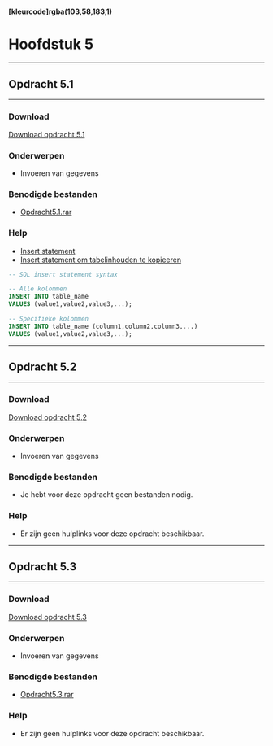 #### [kleurcode]rgba(103,58,183,1)

# Hoofdstuk 5

---
## Opdracht 5.1
---

### Download
<a href="https://elo.kw1c.nl/CMS/Studie/811%20ICT-Academie/811%20VakkenInhoud/%5BB.26%20SQL%5D%20SQL%20%20Databases/25187%20%C2%A0%20Applicatie-%20en%20mediaontwikkelaar/Periode%2003/Productie/02.%20Opdrachten/Hoofdstuk05/Opdracht%205.1.pdf" target="_blank">Download opdracht 5.1</a>

### Onderwerpen
*   Invoeren van gegevens

### Benodigde bestanden
*   <a href="https://elo.kw1c.nl/CMS/Studie/811%20ICT-Academie/811%20VakkenInhoud/%5BB.26%20SQL%5D%20SQL%20%20Databases/25187%20%C2%A0%20Applicatie-%20en%20mediaontwikkelaar/Periode%2003/Productie/02.%20Opdrachten/Hoofdstuk05/Resources/opdracht5.1.rar" target="_blank">Opdracht5.1.rar </a> 

### Help
*   <a href="https://www.w3schools.com/sql/sql_insert.asp" target="_blank">Insert statement </a> 
*   <a href="https://www.w3schools.com/sql/sql_insert_into_select.asp" target="_blank">Insert statement om tabelinhouden te kopieeren </a>

```sql
-- SQL insert statement syntax

-- Alle kolommen
INSERT INTO table_name
VALUES (value1,value2,value3,...);

-- Specifieke kolommen
INSERT INTO table_name (column1,column2,column3,...)
VALUES (value1,value2,value3,...);

```

---
## Opdracht 5.2
---

### Download
<a href="https://elo.kw1c.nl/CMS/Studie/811%20ICT-Academie/811%20VakkenInhoud/%5BB.26%20SQL%5D%20SQL%20%20Databases/25187%20%C2%A0%20Applicatie-%20en%20mediaontwikkelaar/Periode%2003/Productie/02.%20Opdrachten/Hoofdstuk04/Opdracht%205.2.pdf" target="_blank">Download opdracht 5.2</a>

### Onderwerpen
*   Invoeren van gegevens

### Benodigde bestanden
*   Je hebt voor deze opdracht geen bestanden nodig.

### Help
*   Er zijn geen hulplinks voor deze opdracht beschikbaar.

---
## Opdracht 5.3
---

### Download
<a href="https://elo.kw1c.nl/CMS/Studie/811%20ICT-Academie/811%20VakkenInhoud/%5BB.26%20SQL%5D%20SQL%20%20Databases/25187%20%C2%A0%20Applicatie-%20en%20mediaontwikkelaar/Periode%2003/Productie/02.%20Opdrachten/Hoofdstuk05/Opdracht%205.3.pdf" target="_blank">Download opdracht 5.3</a>

### Onderwerpen
*   Invoeren van gegevens

### Benodigde bestanden
*   <a href="https://elo.kw1c.nl/CMS/Studie/811%20ICT-Academie/811%20VakkenInhoud/%5BB.26%20SQL%5D%20SQL%20%20Databases/25187%20%C2%A0%20Applicatie-%20en%20mediaontwikkelaar/Periode%2003/Productie/02.%20Opdrachten/Hoofdstuk05/Resources/opdracht5.3.rar" target="_blank">Opdracht5.3.rar </a> 

### Help
*   Er zijn geen hulplinks voor deze opdracht beschikbaar.